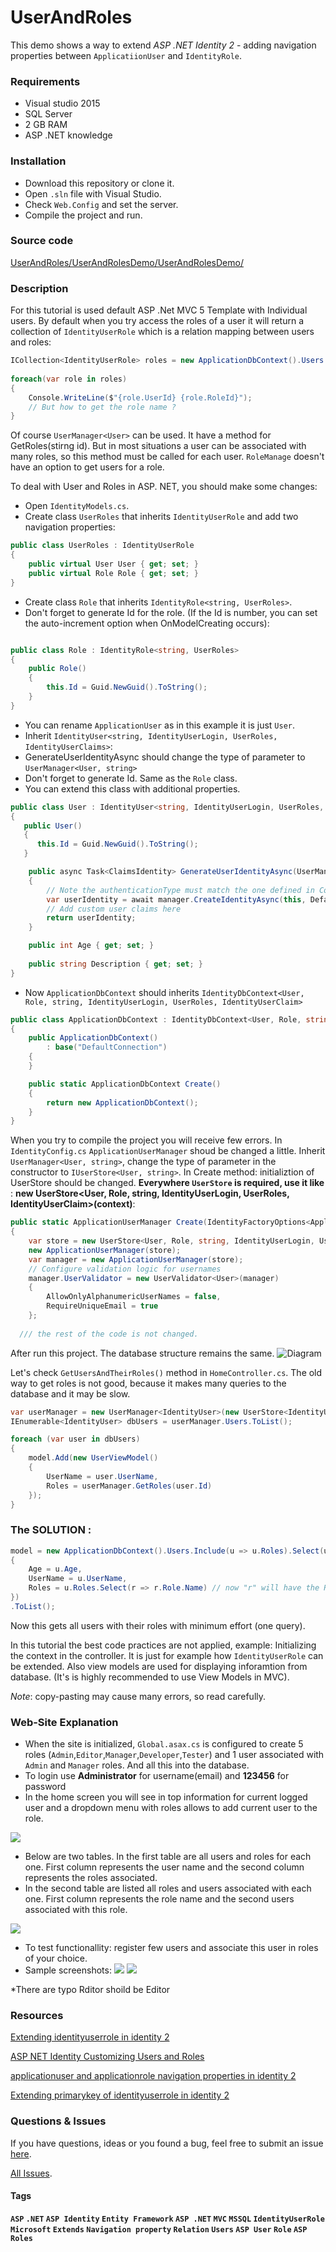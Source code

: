 # UserAndRoles


 This demo shows a way to extend *ASP .NET Identity 2* - adding navigation properties between `ApplicatiionUser` and `IdentityRole`.
 
### Requirements

  * Visual studio 2015
  * SQL Server
  * 2 GB RAM
  * ASP .NET knowledge
  
### Installation
  
  * Download this repository or clone it.
  * Open `.sln` file with Visual Studio.
  * Check `Web.Config` and set the server.
  * Compile the project and run.
  
### Source code

[UserAndRoles/UserAndRolesDemo/UserAndRolesDemo/
](/UserAndRolesDemo/UserAndRolesDemo)

### Description

For this tutorial is used default ASP .Net MVC 5 Template with Individual users.
By default when you try access the roles of a user it will return a collection of `IdentityUserRole` which is a relation mapping between users and roles:
```csharp
ICollection<IdentityUserRole> roles = new ApplicationDbContext().Users.FirstOrDefault().Roles;
    
foreach(var role in roles)
{
    Console.WriteLine($"{role.UserId} {role.RoleId}");
    // But how to get the role name ?
}
```

Of course `UserManager<User>` can be used. It have a method for GetRoles(stirng id). But in most situations a user can be associated with many roles, so this method must be called for each user. `RoleManage` doesn't have an option to get users for a role.

To deal with User and Roles in ASP. NET, you should make some changes:<br/>
* Open `IdentityModels.cs`.
* Create class `UserRoles` that inherits `IdentityUserRole` and add two navigation properties:
```csharp
public class UserRoles : IdentityUserRole
{
    public virtual User User { get; set; }
    public virtual Role Role { get; set; }
}
```
* Create class `Role` that inherits `IdentityRole<string, UserRoles>`.
* Don't forget to generate Id for the role. (If the Id is number, you can set the auto-increment option when OnModelCreating occurs):
```csharp

public class Role : IdentityRole<string, UserRoles>
{
    public Role()
    {
        this.Id = Guid.NewGuid().ToString();
    }
}
```
* You can rename `ApplicationUser` as in this example it is just `User`.
* Inherit `IdentityUser<string, IdentityUserLogin, UserRoles, IdentityUserClaims>`:
* GenerateUserIdentityAsync should change the type of parameter to `UserManager<User, string>`
* Don't forget to generate Id. Same as the `Role` class.
* You can extend this class with additional properties. 
```csharp
public class User : IdentityUser<string, IdentityUserLogin, UserRoles, IdentityUserClaim>
{
   public User()
   {
      this.Id = Guid.NewGuid().ToString();
   }

    public async Task<ClaimsIdentity> GenerateUserIdentityAsync(UserManager<User, string> manager)
    {
        // Note the authenticationType must match the one defined in CookieAuthenticationOptions.AuthenticationType
        var userIdentity = await manager.CreateIdentityAsync(this, DefaultAuthenticationTypes.ApplicationCookie);
        // Add custom user claims here
        return userIdentity;
    }

    public int Age { get; set; }
   
    public string Description { get; set; }
}
```

* Now `ApplicationDbContext` should inherits `IdentityDbContext<User, Role, string, IdentityUserLogin, UserRoles, IdentityUserClaim>`
```csharp
public class ApplicationDbContext : IdentityDbContext<User, Role, string, IdentityUserLogin, UserRoles, IdentityUserClaim>
{
    public ApplicationDbContext()
        : base("DefaultConnection")
    {
    }

    public static ApplicationDbContext Create()
    {
        return new ApplicationDbContext();
    }
}
```

When you try to compile the project you will receive few errors. In `IdentityConfig.cs` `ApplicationUserManager` shoud be changed a little. Inherit `UserManager<User, string>`, change the type of parameter in the constructor to `IUserStore<User, string>`. In Create method: initializtion of UserStore should be changed. **Everywhere `UserStore` is required, use it like** : **new UserStore&lt;User, Role, string, IdentityUserLogin, UserRoles, IdentityUserClaim>(context)**: 

```csharp
public static ApplicationUserManager Create(IdentityFactoryOptions<ApplicationUserManager> options, IOwinContext context) 
{
    var store = new UserStore<User, Role, string, IdentityUserLogin, UserRoles, IdentityUserClaim>(context.Get<ApplicationDbContext>());
    new ApplicationUserManager(store);
    var manager = new ApplicationUserManager(store);
    // Configure validation logic for usernames
    manager.UserValidator = new UserValidator<User>(manager)
    {
        AllowOnlyAlphanumericUserNames = false,
        RequireUniqueEmail = true
    };
    
  /// the rest of the code is not changed.
```

After run this project. The database structure remains the same. 
![Diagram](/UserAndRolesDemo/UserAndRolesDemo/Content/Images/Diagram.png?raw=true)


Let's check `GetUsersAndTheirRoles()` method in `HomeController.cs`. The old way to get roles is not good, because it makes many queries to the database and it may be slow.
```csharp
var userManager = new UserManager<IdentityUser>(new UserStore<IdentityUser>());
IEnumerable<IdentityUser> dbUsers = userManager.Users.ToList();

foreach (var user in dbUsers)
{
    model.Add(new UserViewModel()
    {
        UserName = user.UserName,
        Roles = userManager.GetRoles(user.Id)
    });
}

```

### The **SOLUTION** :
```csharp
model = new ApplicationDbContext().Users.Include(u => u.Roles).Select(u => new UserViewModel()
{
    Age = u.Age,
    UserName = u.UserName,
    Roles = u.Roles.Select(r => r.Role.Name) // now "r" will have the Role class which has a "Name"
}) 
.ToList();

```
Now this gets all users with their roles with minimum effort (one query).

In this tutorial the best code practices are not applied, example: Initializing the context in the controller. It is just for example how `IdentityUserRole` can be extended. Also view models are used for displaying inforamtion from database. (It's is highly recommended to use View Models in MVC). 

*Note*: copy-pasting may cause many errors, so read carefully.

### Web-Site Explanation

* When the site is initialized, `Global.asax.cs` is configured to create 5 roles (`Admin`,`Editor`,`Manager`,`Developer`,`Tester`) and 1 user associated with `Admin` and  `Manager` roles. And all this into the database.
* To login use **Administrator** for username(email) and **123456** for password
* In the home screen you will see in top information for current logged user and a dropdown menu with roles allows to add current user to the role.

![](/UserAndRolesDemo/UserAndRolesDemo/Content/Images/LoginFirstView.png)
* Below are two tables. In the first table are all users and roles for each one. First column represents the user name and the second column represents the roles associated.
* In the second table are listed all roles and users associated with each one. First column represents the role name and the second users associated with this role.

![](/UserAndRolesDemo/UserAndRolesDemo/Content/Images/LoginFirstView2.png)
* To test functionallity: register few users and associate this user in roles of your choice.
* Sample screenshots: 
![](/UserAndRolesDemo/UserAndRolesDemo/Content/Images/Users.png)
![](/UserAndRolesDemo/UserAndRolesDemo/Content/Images/Roles.png)

 *There are typo Rditor shoild be Editor
 
### Resources

 [Extending identityuserrole in identity 2](http://stackoverflow.com/questions/25857806/extending-identityuserrole-in-identity-2-0)

 [ASP NET Identity Customizing Users and Roles](http://www.codeproject.com/Articles/790720/ASP-NET-Identity-Customizing-Users-and-Roles)
 
 [applicationuser and applicationrole navigation properties in identity 2](http://stackoverflow.com/questions/24823092/applicationuser-and-applicationrole-navigation-properties-in-identity-2-0-0)
 
 [Extending primarykey of identityuserrole in identity 2](http://stackoverflow.com/questions/28721051/extending-primarykey-of-identityuserrole-in-identity-2)
 
### Questions & Issues

If you have questions, ideas or you found a bug, feel free to submit an issue [here](https://github.com/M-Yankov/UserAndRoles/issues/new).

[All Issues](https://github.com/M-Yankov/UserAndRoles/issues).


#### Tags 
<meta name="keywords" content="ASP,ASP Identity,.NET,Entity Framework,IdentityUserRole,MSSQL,MVC,Extends,Microsoft,Users,Extends" />
 
 <strong> `ASP` </strong>   <strong> `.NET` </strong>  <strong> `ASP Identity` </strong>  <strong> `Entity Framework` </strong>  <strong> `ASP .NET` </strong>  <strong> `MVC` </strong>  <strong> `MSSQL` </strong>  <strong> `IdentityUserRole` </strong>  <strong> `Microsoft` </strong>  <strong> `Extends` </strong>  <strong> `Navigation property` </strong>  <strong> `Relation` </strong>  <strong> `Users` </strong>  <strong> `ASP User` </strong>  <strong> `Role` </strong>  <strong> `ASP Roles` </strong>
 
